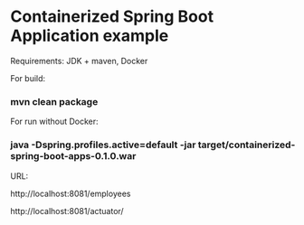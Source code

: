 # Containerized Spring Boot Application example

Requirements: JDK + maven, Docker

For build:

### mvn clean package

For run without Docker:

### java -Dspring.profiles.active=default -jar target/containerized-spring-boot-apps-0.1.0.war

URL:

http://localhost:8081/employees

http://localhost:8081/actuator/

